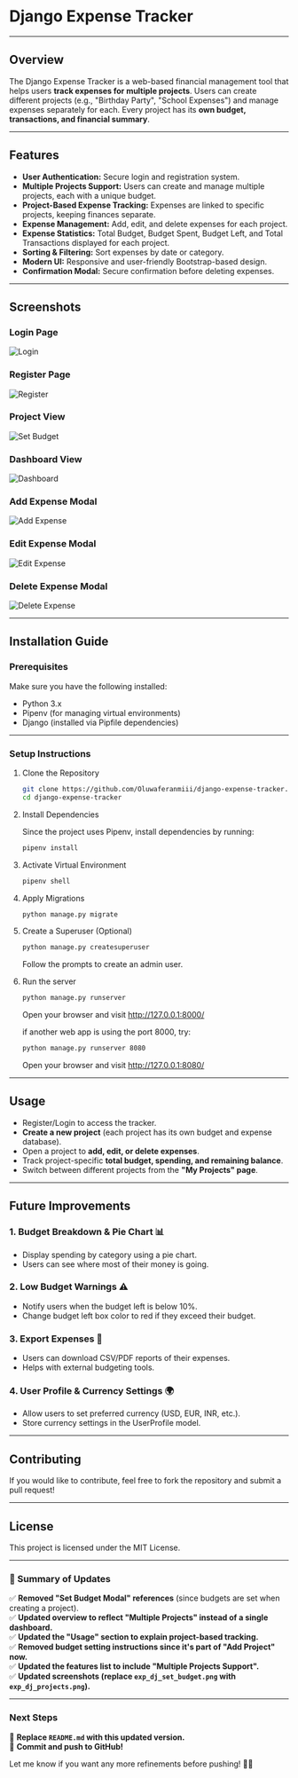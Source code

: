 # Django Expense Tracker

---

## Overview
The Django Expense Tracker is a web-based financial management tool that helps users **track expenses for multiple projects**. Users can create different projects (e.g., "Birthday Party", "School Expenses") and manage expenses separately for each. Every project has its **own budget, transactions, and financial summary**.

---

## Features
- **User Authentication:** Secure login and registration system.
- **Multiple Projects Support:** Users can create and manage multiple projects, each with a unique budget.
- **Project-Based Expense Tracking:** Expenses are linked to specific projects, keeping finances separate.
- **Expense Management:** Add, edit, and delete expenses for each project.
- **Expense Statistics:** Total Budget, Budget Spent, Budget Left, and Total Transactions displayed for each project.
- **Sorting & Filtering:** Sort expenses by date or category.
- **Modern UI:** Responsive and user-friendly Bootstrap-based design.
- **Confirmation Modal:** Secure confirmation before deleting expenses.

---

## Screenshots
### Login Page
![Login](images/exp_dj_login.png)

### Register Page
![Register](images/exp_dj_register.png)

### Project View
![Set Budget](images/exp_dj_projects.png)

### Dashboard View
![Dashboard](images/exp_dj_dashboard.png)

### Add Expense Modal
![Add Expense](images/exp_dj_add_expense.png)

### Edit Expense Modal
![Edit Expense](images/exp_dj_edit_expense.png)

### Delete Expense Modal
![Delete Expense](images/exp_dj_delete_expense.png)

---

## Installation Guide
### Prerequisites
Make sure you have the following installed:
- Python 3.x
- Pipenv (for managing virtual environments)
- Django (installed via Pipfile dependencies)

---

### Setup Instructions
1. Clone the Repository
   ```sh
   git clone https://github.com/Oluwaferanmiii/django-expense-tracker.git
   cd django-expense-tracker
   ```
2. Install Dependencies
    
    Since the project uses Pipenv, install dependencies by running:
    ```sh
    pipenv install
    ```
3. Activate Virtual Environment
   ```sh
   pipenv shell
   ```
4. Apply Migrations
   ```sh
   python manage.py migrate
   ```
5. Create a Superuser (Optional)
   ```sh
   python manage.py createsuperuser
   ```
   Follow the prompts to create an admin user.
6. Run the server
   ```sh
   python manage.py runserver
   ```
   Open your browser and visit http://127.0.0.1:8000/

   if another web app is using the port 8000, try:
   ```sh
   python manage.py runserver 8080
   ```
   Open your browser and visit http://127.0.0.1:8080/

---

## Usage
- Register/Login to access the tracker.
- **Create a new project** (each project has its own budget and expense database).
- Open a project to **add, edit, or delete expenses**.
- Track project-specific **total budget, spending, and remaining balance**.
- Switch between different projects from the **"My Projects" page**.

---

## Future Improvements
### 1. Budget Breakdown & Pie Chart 📊
   - Display spending by category using a pie chart.
   - Users can see where most of their money is going.
### 2. Low Budget Warnings ⚠️
   - Notify users when the budget left is below 10%.
   - Change budget left box color to red if they exceed their budget.
### 3. Export Expenses 📜
   - Users can download CSV/PDF reports of their expenses.
   - Helps with external budgeting tools.
### 4. User Profile & Currency Settings 🌍
   - Allow users to set preferred currency (USD, EUR, INR, etc.).
   - Store currency settings in the UserProfile model.

---

## Contributing
If you would like to contribute, feel free to fork the repository and submit a pull request!

---

## License
This project is licensed under the MIT License.

---
### **🚀 Summary of Updates**
✅ **Removed "Set Budget Modal" references** (since budgets are set when creating a project).  
✅ **Updated overview to reflect "Multiple Projects" instead of a single dashboard.**  
✅ **Updated the "Usage" section to explain project-based tracking.**  
✅ **Removed budget setting instructions since it's part of "Add Project" now.**  
✅ **Updated the features list to include "Multiple Projects Support".**  
✅ **Updated screenshots (replace `exp_dj_set_budget.png` with `exp_dj_projects.png`).** 

---

### **Next Steps**
🔹 **Replace `README.md` with this updated version.**  
🔹 **Commit and push to GitHub!**  

Let me know if you want any more refinements before pushing! 🚀🔥